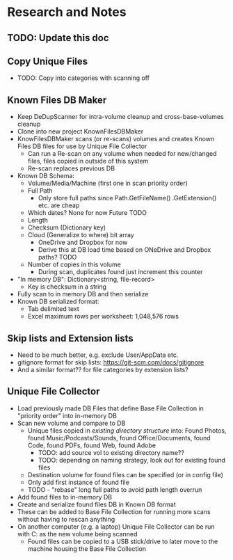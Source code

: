 # Research and Notes

## TODO: Update this doc

## Copy Unique Files

* TODO: Copy into categories with scanning off

## Known Files DB Maker

* Keep DeDupScanner for intra-volume cleanup and cross-base-volumes cleanup
* Clone into new project KnownFilesDBMaker
* KnowFilesDBMaker scans (or re-scans) volumes and creates Known Files DB files for use by Unique File Collector
  * Can run a Re-scan on any volume when needed for new/changed files, files copied in outside of this system
  * Re-scan replaces previous DB
* Known DB Schema:
  * Volume/Media/Machine (first one in scan priority order)
  * Full Path
    * Only store full paths since Path.GetFileName() .GetExtension() etc. are cheap
  * Which dates? None for now Future TODO
  * Length
  * Checksum (Dictionary key)
  * Cloud (Generalize to where) bit array
    * OneDrive and Dropbox for now
    * Derive this at DB load time based on ONeDrive and Dropbox paths? TODO
  * Number of copies in this volume
    * During scan, duplicates found just increment this counter
* "In memory DB": Dictionary<string, file-record>
  * Key is checksum in a string
* Fully scan to in memory DB and then serialize
* Known DB serialized format:
  * Tab delimited text
  * Excel maximum rows per worksheet: 1,048,576 rows

## Skip lists and Extension lists

* Need to be much better, e.g. exclude User/AppData etc.
* gitignore format for skip lists: <https://git-scm.com/docs/gitignore>
* And a similar format?? for file categories by extension lists?

## Unique File Collector

* Load previously made DB Files that define Base File Collection in "priority order" into in-memory DB
* Scan new volume and compare to DB
  * Unique files copied in _existing directory structure_ into: Found Photos, found Music/Podcasts/Sounds, found Office/Documents, found Code, found PDFs, found Web, found Adobe
    * TODO: add source vol to existing directory name??
    * TODO: depending on naming strategy, look out for existing found files
  * Destination volume for found files can be specified (or in config file)
  * Only add first instance of found file
  * TODO - "rebase" long full paths to avoid path length overrun
* Add found files to in-memory DB
* Create and serialize found files DB in Known DB format
* These can be added to Base File Collection for running more scans without having to rescan anything
* On another computer (e.g. a laptop) Unique File Collector can be run with C: as the new volume being scanned
  * Found files can be copied to a USB stick/drive to later move to the machine housing the Base File Collection
